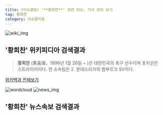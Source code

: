 ```yaml
---
title: (이슈클립) '**황희찬**' 관련 이슈, 기사 모아 보기
tag: 황희찬
category: 이슈클리핑
---
```

![wiki_img](https://user-images.githubusercontent.com/42597476/44503234-41136a80-a6d0-11e8-9071-6fc6418eafe4.png)
## **'**황희찬**'** 위키피디아 검색결과
>**황희찬** (黄喜燦，1996년 1월 26일 ~ )은 대한민국의 축구 선수이며 포지션은 스트라이커이다. 현 소속팀은 2. 분데스리가의 함부르크 SV이다.

<a href="https://ko.wikipedia.org/wiki/황희찬" target="_blank">위키백과 전체보기</a>

![wordcloud](https://s3.ap-northeast-2.amazonaws.com/lyrics101-wordcloud/2018-09-19-1537333896.png)
![news_img](https://user-images.githubusercontent.com/42597476/44507050-1206f400-a6e4-11e8-8d98-7ffbfebb353f.png)
## **'**황희찬**'** 뉴스속보 검색결과

